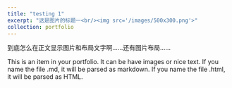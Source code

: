 ```yaml
---
title: "testing 1"
excerpt: "这是图片的标题一<br/><img src='/images/500x300.png'>"
collection: portfolio
---
```


到底怎么在正文显示图片和布局文字啊……还有图片布局……

This is an item in your portfolio. It can be have images or nice text. If you name the file .md, it will be parsed as markdown. If you name the file .html, it will be parsed as HTML. 
